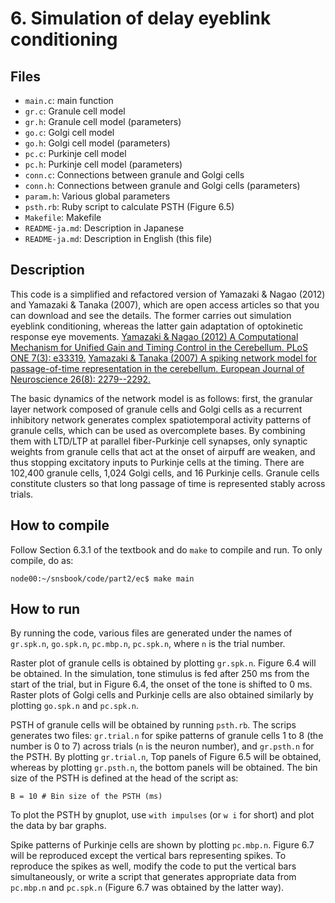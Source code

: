 # 6. Simulation of delay eyeblink conditioning

## Files
- `main.c`: main function
- `gr.c`: Granule cell model
- `gr.h`: Granule cell model (parameters)
- `go.c`: Golgi cell model
- `go.h`: Golgi cell model (parameters)
- `pc.c`: Purkinje cell model
- `pc.h`: Purkinje cell model (parameters)
- `conn.c`: Connections between granule and Golgi cells
- `conn.h`: Connections between granule and Golgi cells (parameters)
- `param.h`: Various global parameters
- `psth.rb`: Ruby script to calculate PSTH (Figure 6.5)
- `Makefile`: Makefile
- `README-ja.md`: Description in Japanese
- `README-ja.md`: Description in English (this file)

## Description
This code is a simplified and refactored version of Yamazaki & Nagao (2012) and Yamazaki & Tanaka (2007), which are
open access articles so that you can download and see the details. The former carries out simulation eyeblink conditioning,
whereas the latter gain adaptation of optokinetic response eye movements.
[Yamazaki & Nagao (2012) A Computational Mechanism for Unified Gain and Timing Control in the Cerebellum. PLoS ONE 7(3): e33319.](https://journals.plos.org/plosone/article?id=10.1371/journal.pone.0033319)
[Yamazaki & Tanaka (2007) A spiking network model for passage-of-time representation in the cerebellum. European Journal of Neuroscience 26(8): 2279--2292.](https://onlinelibrary.wiley.com/doi/10.1111/j.1460-9568.2007.05837.x)

The basic dynamics of the network model is as follows: first, the granular layer network composed of granule cells and Golgi cells as a recurrent inhibitory network generates complex spatiotemporal activity patterns of granule cells, which can be used as overcomplete bases. By combining them with LTD/LTP
at parallel fiber-Purkinje cell synapses, only synaptic weights from granule cells that act at the onset of airpuff are weaken, and thus stopping excitatory inputs to Purkinje cells at the timing. There are 102,400 granule cells, 1,024 Golgi cells, and 16 Purkinje cells. Granule cells constitute clusters so that
long passage of time is represented stably across trials.

## How to compile
Follow Section 6.3.1 of the textbook and do `make` to compile and run. To only compile, do as:
```
node00:~/snsbook/code/part2/ec$ make main
```

## How to run
By running the code, various files are generated under the names of `gr.spk.n`, `go.spk.n`, `pc.mbp.n`, `pc.spk.n`, where
`n` is the trial number.

Raster plot of granule cells is obtained by plotting `gr.spk.n`. Figure 6.4 will be obtained. In the simulation,
tone stimulus is fed after 250 ms from the start of the trial, but in Figure 6.4, the onset of the tone is shifted to 0 ms.
Raster plots of Golgi cells and Purkinje cells are also obtained similarly by plotting `go.spk.n` and `pc.spk.n`.

PSTH of granule cells will be obtained by running `psth.rb`. The scrips generates two files: `gr.trial.n`
for spike patterns of granule cells 1 to 8 (the number is 0 to 7) across trials (`n` is the neuron number),
and `gr.psth.n` for the PSTH. By plotting `gr.trial.n`, Top panels of Figure 6.5 will be obtained, whereas
by plotting `gr.psth.n`, the bottom panels will be obtained. The bin size of the PSTH is defined at the
head of the script as:
```
B = 10 # Bin size of the PSTH (ms)
```
To plot the PSTH by gnuplot, use `with impulses` (or `w i` for short) and plot the data by bar graphs.

Spike patterns of Purkinje cells are shown by plotting `pc.mbp.n`. Figure 6.7 will be reproduced except
the vertical bars representing spikes. To reproduce the spikes as well, modify the code to put the vertical
bars simultaneously, or write a script that generates appropriate data from `pc.mbp.n` and `pc.spk.n`
(Figure 6.7 was obtained by the latter way).
